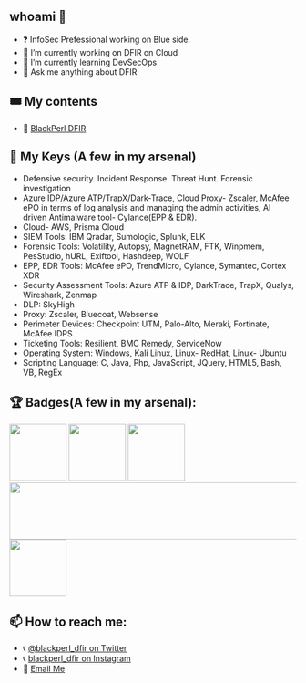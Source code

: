 ## whoami 👋

- ❓  InfoSec Prefessional working on Blue side. 
- 🔭 I’m currently working on DFIR on Cloud
- 🌱 I’m currently learning DevSecOps
- 💬 Ask me anything about DFIR 

## 🎟 My contents
- 🌟 [BlackPerl DFIR](https://bit.ly/2FQfvJk)

## 💪 My Keys (A few in my arsenal)
- Defensive security. Incident Response. Threat Hunt. Forensic investigation
- Azure IDP/Azure ATP/TrapX/Dark-Trace, Cloud Proxy- Zscaler, McAfee ePO in terms of log analysis and managing the admin activities, AI driven Antimalware tool- Cylance(EPP & EDR).
- Cloud- AWS, Prisma Cloud
- SIEM Tools:	IBM Qradar, Sumologic, Splunk, ELK
- Forensic Tools:	Volatility, Autopsy, MagnetRAM, FTK, Winpmem, PesStudio, hURL, Exiftool, Hashdeep, WOLF
- EPP, EDR Tools:	McAfee ePO, TrendMicro, Cylance, Symantec, Cortex XDR
- Security Assessment Tools:	Azure ATP & IDP, DarkTrace, TrapX, Qualys, Wireshark, Zenmap
- DLP:	SkyHigh
- Proxy:	Zscaler, Bluecoat, Websense
- Perimeter Devices:	Checkpoint UTM, Palo-Alto, Meraki, Fortinate, McAfee IDPS
- Ticketing Tools:	Resilient, BMC Remedy, ServiceNow
- Operating System:	Windows, Kali Linux, Linux- RedHat, Linux- Ubuntu
- Scripting Language:	C, Java, Php, JavaScript, JQuery, HTML5, Bash, VB, RegEx

## 🏆 Badges(A few in my arsenal):
<img src="https://user-images.githubusercontent.com/51078911/115290523-466f2e80-a171-11eb-8147-0a6140d99bf3.png" width="100" height="100">
<img src="https://user-images.githubusercontent.com/51078911/115290532-4a9b4c00-a171-11eb-89d1-053beca22b1c.png" width="100" height="100">
<img src="https://user-images.githubusercontent.com/51078911/115290534-4b33e280-a171-11eb-9c65-083a2a002775.png" width="100" height="100">
<img src="https://user-images.githubusercontent.com/51078911/115290749-89310680-a171-11eb-893c-2a6a8c8e4715.jpg" width="1000" height="100">
<img src="https://user-images.githubusercontent.com/51078911/115291814-d1045d80-a172-11eb-9db8-db3295496664.png" width="100" height="100">

## 📫 How to reach me:
- 📞 [@blackperl_dfir on Twitter](https://twitter.com/blackperl_dfir)
- 📞 [blackperl_dfir on Instagram](https://www.instagram.com/blackperl_dfir/)
- 📨 [Email Me](archan.fiem.it@gamil.com)

